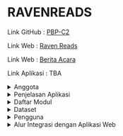 # RAVENREADS

Link GitHub : [PBP-C2](https://github.com/PBP-C2)

Link Web : [Raven Reads](https://ravenreads-c02-tk.pbp.cs.ui.ac.id)

Link Web : [Berita Acara](https://docs.google.com/spreadsheets/d/15F-hQN4qxcnZSsYZ3SRkwA9IR-BHAAaVXKwcpnxNT00/edit#gid=0)

Link Aplikasi : TBA

<details>
<summary> Anggota</summary>
- 2206082114 - Clement Samuel Marly<br>
- 2206031170 - Fikri Risyad Indratno<br>
- 2206082745 - Nandika Rafi Atallah<br>
- 2206030035 - Shafira Nurrohmah<br>
- 2206814425 - Rizki Maulana<br>
</details>


<details>
<summary> Penjelasan Aplikasi </summary>

RavenReads adalah aplikasi peminjaman buku yang menyediakan berbagai jenis buku untuk dibaca dan dipinjam pengguna. Setiap pengguna RavenReads harus memiliki akun untuk mengakses fitur-fitur dari `RavenReads`. Apabila pengguna belum memiliki akun, pengguna dapat mendaftar akun baru untuk menggunakan aplikasi `RavenReads`. RavenReads menyediakan beberapa fitur. `Discussion Forum`, untuk memberikan wadah interaktif bagi pengguna untuk berbagi dan mendiskusikan buku. `SpellBook & Whole Scroll`, memungkinkan pengguna membuat dan membagikan buku mereka sendiri kepada komunitas. Book Reading Progression untuk mencatat progres membaca pengguna, termasuk fitur bookmark, progress bar, catatan, dan sistem review. MagicQuiz adalah modul kuis yang memberikan rekomendasi buku berdasarkan preferensi pengguna. Terakhir, `Book Store`, untuk menyediakan pengalaman berbelanja buku dengan card-card berisi detail buku, rating, dan deskripsi, serta fitur pencarian dan checkout. Keseluruhan, modul-modul ini memberikan pengguna pengalaman berbaca yang kaya dan terintegrasi.
</details>

<details>
<summary>Daftar Modul</summary>

## Main Page
| NO | MAIN PAGE                              | PENJELASAN |
|----|-----------------------------------|------------|
| 1  | **Homepage**                         | **Homepage** adalah *page* pertama yang dilihat pengunjung saat mereka mengunjungi situs. *page* ini harus mencakup gambaran umum tentang situs dan apa yang ditawarkannya.  <br>- **Fitur Pencarian Buku:** Fitur ini memungkinkan pengguna untuk mencari buku berdasarkan judul, penulis, genre, atau kata kunci lainnya. Untuk membuat fitur lebih menarik kita bisa menamakannya dengan "*Spellbook Search*".  <br>- **Katalog Buku**  Bagian ini mencakup daftar semua buku yang tersedia untuk dipinjam. Setiap buku harus memiliki deskripsi singkat, penulis, dan informasi lain yang relevan. Kita dapat mengatur buku-buku ini berdasarkan genre, penulis, atau popularitas. <br>- **Rekomendasi Buku:** Pengguna dapat mengetahui rekomendasi buku dari aplikasi sesuai dengan kesukaan mereka terhadap buku-buku yang sering mereka baca.  <br>- **Bertema Harry Potter:** Seluruh situs harus dirancang dengan tema Harry Potter. Ini bisa mencakup warna, font, gambar, dan elemen desain lainnya. Kami juga menggunakan simbol-simbol ikonik dari seri buku, seperti tongkat sihir, dan topi penyihir. |
<br>

## Modul dan Author
Tentu, berikut adalah tabel modul dengan kolom "Author" dipindahkan menjadi kolom paling kanan:

| NO | MODUL                              | PENJELASAN                                                                                                                                                                                                                                                                                                                                                                                                                         | AUTHOR                    |
|----|------------------------------------|-----------------------------------------------------------------------------------------------------------------------------------------------------------------------------------------------------------------------------------------------------------------------------------------------------------------------------------------------------------------------------------------------------------------------------------|---------------------------|
| 1  | **Discussion Forum**               | Wadah interaktif bagi pengguna untuk berbagi dan berdiskusi tentang buku yang sedang mereka baca. Modul ini memungkinkan pengguna untuk saling bertukar cerita, ulasan, dan pemikiran tentang buku-buku yang mereka nikmati.  | Rizki Maulana             |
| 2  | **SpellBook & Whole Scroll**        | Modul aplikasi yang berjudul "SpellBook & Whole Scroll" adalah sebuah fitur interaktif di mana setiap pengguna dapat membuat dan membagikan "buku" mereka sendiri, yang dapat diakses dan dibaca oleh pengunjung aplikasi lain. Modul ini akan memberikan pengguna kesempatan untuk mengekspresikan ide-ide dan pengetahuan mereka dan berbagi dengan komunitas yang lebih besar.| Shafira Nurrohmah         |
| 3  | **Book Reading Progression**       | Book Reading Progression akan berisi progres dari buku yang dibaca oleh pengguna. Pada dasarnya, book reading progression akan mencatat progress membaca dari tiap pengguna pada buku yang bersesuaian. Book Reading Progression akan berisi fitur seperti:<br> <br>- **Bookmark**: Pengguna dapat menandai buku-buku yang sedang mereka baca. Buku yang di-bookmark akan dicatat dalam profil pengguna untuk mempermudah akses pengguna saat ingin melanjutkan membaca. Buku yang di-bookmark juga akan menyimpan halaman terakhir yang dibaca sehingga pengguna tidak perlu mencari *page* terakhir yang dibaca dan bisa langsung melanjutkan membaca.  <br>- **Progress**: Buku yang di-bookmark akan memiliki progress yang berupa perbandingan antara *page* terakhir yang dibaca pengguna dan total *page* buku. Fitur progress direncanakan agar dapat disajikan dalam bentuk progress bar sehingga lebih mudah dilihat oleh pengguna. Progress dari tiap buku bisa diatur oleh pengguna dan akan menyesuaikan progress apabila pengguna kembali membaca *page*-*page* sebelumnya. Hal tersebut akan memberikan fleksibilitas lebih pada pengguna.  <br>- **Book Note**: Pengguna bisa mengisi note pada tiap buku yang di-bookmark sesuai dengan keinginan pengguna. Pengisian note pada buku bisa membantu pengguna dalam mengingat hal terakhir yang terjadi atau summary buku.  <br> - **Review dan Rating**: Setiap buku akan diimplementasikan sistem review dan rating sehingga pengguna bisa memberikan komentar pada suatu buku. Hasil rating dan review pengguna terhadap suatu buku akan mempengaruhi tingkat kepopuleran buku dan mengurangi potensi buku muncul dalam buku yang direkomendasikan. | Fikri Risyad Indratno      |
| 4  | **MagicQuiz**                      |  Modul MagicQuiz adalah tempat dimana pengguna bisa mengikuti serangkaian pertanyaan untuk mengetahui preferensi buku pengguna. Pada modul ini, pengguna akan diberikan beberapa pertanyaan yang akan menentukan rekomendasi buku yang akan diberikan modul saat pengguna selesai mengerjakan. Rekomendasi buku yang diberikan dibatasi menjadi hanya tiga buku berdasarkan hasil kuis dari pengguna. Apabila pengguna pernah mengerjakan kuis, akan muncul tombol yang memungkinkan pengguna untuk langsung melihat hasil rekomendasi dan pengguna tidak perlu mengerjakan kuis kembali.| Clement Samuel Marly       |
| 5  | **Book Store**                    | Book Store akan berisi card-card berukuran persegi panjang berdiri yang memperlihatkan cover buku dan judul buku. Pada bagian atas *page*, terdapat search bar yang digunakan untuk mencari judul buku dan tombol checkout di samping kanan untuk memasukkan produk buku yang ingin dibeli. Ketika cursor diarahkan ke salah satu card buku, card akan melakukan flip dan akan muncul detail dari buku tersebut.<br><br>Adapun gambaran detail setiap produk buku sebagai berikut:<br>- **Title**, yang merupakan judul buku. <br>- **Rating**, yang merupakan bilangan yang merepresentasikan penilangan terhadap buku tersebut. <br> - **Description**, merupakan sebuah paragraf yang sifatnya mempersuasif konsumen untuk membeli buku tersebut. | Nandika Rafi Atallah       |
</details>
<details>
<summary>Dataset </summary> 

[Book Recommendation Dataset](https://www.kaggle.com/datasets/jealousleopard/goodreadsbooks) <br> *Source*: www.kaggle.com

**Penjelasan dataset:**
- **bookID**: Nomor identifikasi unik untuk setiap buku.
- **title**: Nama di bawah mana buku tersebut diterbitkan.
- **authors**: Nama-nama penulis buku. Jika ada beberapa penulis, mereka dipisahkan dengan tanda -.
- **average_rating**: Rata-rata peringkat buku yang diterima secara keseluruhan.
- **isbn**: Nomor unik lainnya untuk mengidentifikasi buku, yaitu Nomor Standar Buku Internasional.
- **isbn13**: ISBN 13-digit untuk mengidentifikasi buku, alih-alih ISBN standar 11-digit.
- **language_code**: Membantu memahami bahasa utama buku. Misalnya, eng adalah standar untuk bahasa Inggris.
- **num_pages**: Jumlah *page* yang terdapat dalam buku.
- **ratings_count**: Jumlah total peringkat yang diterima buku.
- **text_reviews_count**: Jumlah total ulasan teks yang diterima buku.
</details>

<details>
<summary>
Pengguna</summary>

| NO | PENGGUNA                             | PENJELASAN |
|----|-----------------------------------|------------|
| 1  | **Reguler / Muggles**             | Pengguna yang dapat membuat akun atau login ke aplikasi untuk mengakses berbagai fitur aplikasi, seperti mencari buku, membaca dan meminjam buku, menandai buku atau bookmark. Pengguna normal atau Muggles tidak bisa memberikan review atau rating pada buku.|
| 2 | **Premium / Wizard**  | Wizard atau pengguna premium memiliki kemampuan yang sama dengan pengguna normal dengan kemampuan tambahan, yaitu memberikan review atau rating pada tiap buku. Hal ini dilakukan agar review dan rating yang diberikan memiliki tingkat validitas yang tinggi dan dapat dipercaya pengguna lainnya |
| 3 | **Admin** | Pengguna dengan akses penuh yang memiliki peran khusus dalam mengelola dan mengawasi aplikasi. Admin dapat mengelola data, mengakses panel admin, mengatur peran pengguna, dan menjaga keamanan. Admin memiliki peran penting dalam memastikan kinerja dan keamanan aplikasi Django. |

</details>

<details>
<summary> Alur Integrasi dengan Aplikasi Web </summary>

1. Membuat fungsi baru untuk menerima *request* dan mengirimkan respon ke aplikasi mobile.
2. Pada flutter aplikasi mobile, menambahkan *request* ke url fungsi tersebut dan mengolah data yang didapatkan dari hasil *request*
3. Melakukan debugging dan memperbaiki apabila ada *error* atau hal lainnya sampai aplikasi berjalan dengan baik dan memenuhi ketentuan yang diinginkan.
</details>
